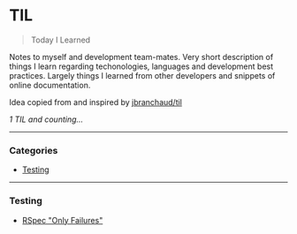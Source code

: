 # TIL

> Today I Learned

Notes to myself and development team-mates. Very short description of things I learn regarding techonologies, languages and development best practices. Largely things I learned from other developers and snippets of online documentation.

Idea copied from and inspired by [jbranchaud/til](https://github.com/jbranchaud/til)

_1 TIL and counting..._

---

### Categories

* [Testing](#testing)

---

### Testing

- [RSpec "Only Failures"](testing/rspec-only-failures.md)
